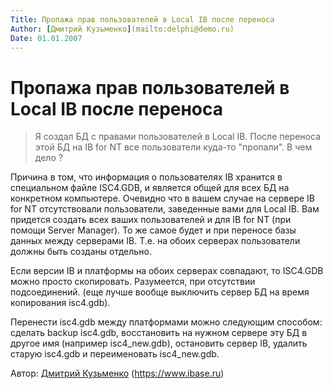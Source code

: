 ```yaml
---
Title: Пропажа прав пользователей в Local IB после переноса
Author: [Дмитрий Кузьменко](mailto:delphi@demo.ru)
Date: 01.01.2007
---
```



Пропажа прав пользователей в Local IB после переноса
====================================================

>Я создал БД с правами пользователей в Local IB.
>После переноса этой БД на IB for NT все пользователи куда-то "пропали".
>В чем дело ?

Причина в том, что информация о пользователях IB хранится в специальном
файле ISC4.GDB, и является общей для всех БД на конкретном компьютере.
Очевидно что в вашем случае на сервере IB for NT отсутствовали
пользователи, заведенные вами для Local IB. Вам придется создать всех
ваших пользователей и для IB for NT (при помощи Server Manager). То же
самое будет и при переносе базы данных между серверами IB. Т.е. на обоих
серверах пользователи должны быть созданы отдельно.

Если версии IB и платформы на обоих серверах совпадают, то ISC4.GDB
можно просто скопировать. Разумеется, при отсутствии подсоединений. (еще
лучше вообще выключить сервер БД на время копирования isc4.gdb).

Перенести isc4.gdb между платформами можно следующим способом: сделать
backup isc4.gdb, восстановить на нужном сервере эту БД в другое имя
(например isc4\_new.gdb), остановить сервер IB, удалить старую isc4.gdb
и переименовать isc4\_new.gdb.

Автор: [Дмитрий Кузьменко](mailto:delphi@demo.ru)
(<https://www.ibase.ru>)
